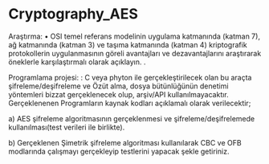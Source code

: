 # Cryptography_AES
Araştırma: • OSI temel referans modelinin uygulama katmanında (katman 7), ağ katmanında (katman 3) ve taşıma katmanında (katman 4) kriptografik protokollerin uygulanmasının göreli avantajları ve dezavantajlarını araştırarak öneklerle karşılaştırmalı olarak açıklayın. .

Programlama projesi: : C veya phyton ile gerçekleştirilecek olan bu araçta şifreleme/deşifreleme ve Özüt alma, dosya bütünlüğünün denetimi yöntemleri bizzat gerçeklenecek olup, arşiv/API kullanılmayacaktır. Gerçeklenenen Programların kaynak kodları açıklamalı olarak verilecektir;

a) AES şifreleme algoritmasının gerçeklenmesi ve şifreleme/deşifrelemede kullanılması(test verileri ile birlikte).

b) Gerçeklenen Şimetrik şifreleme algoritması kullanılarak CBC ve OFB modlarında çalışmayı gerçekleyip testlerini yapacak şekle getiriniz.

